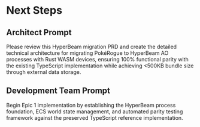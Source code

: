# Next Steps

## Architect Prompt
Please review this HyperBeam migration PRD and create the detailed technical architecture for migrating PokéRogue to HyperBeam AO processes with Rust WASM devices, ensuring 100% functional parity with the existing TypeScript implementation while achieving <500KB bundle size through external data storage.

## Development Team Prompt  
Begin Epic 1 implementation by establishing the HyperBeam process foundation, ECS world state management, and automated parity testing framework against the preserved TypeScript reference implementation.